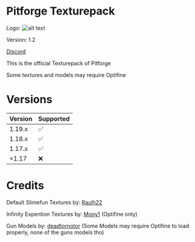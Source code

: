 # Pitforge Texturepack

Logo:
![alt text](https://github.com/deadtornotor/Pitforge-Texturepack/pack.png "Pack.png")

Version: 1.2

[Discord](https://discord.gg/VZej4KJAM9)

This is the official Texturepack of Pitforge

Some textures and models may require Optifine

# Versions

| Version | Supported          |
| ------- | ------------------ |
| 1.19.x  | :white_check_mark: |
| 1.18.x  | :white_check_mark: |
| 1.17.x  | :white_check_mark: |
| <1.17   | :x:                |

# Credits

Default Slimefun Textures by:
[Raulh22](https://www.planetminecraft.com/texture-pack/slimefun-texture-by-raulh22/)

Infinity Expention Textures by:
[Mooy1](https://github.com/Mooy1/InfinityExpansion/releases/tag/v1)
(Optifine only)

Gun Models by:
[deadtornotor](https://github.com/deadtornotor/Pitforge-Texturepack)
(Some Models may require Optifine to load properly, none of the guns models tho)

